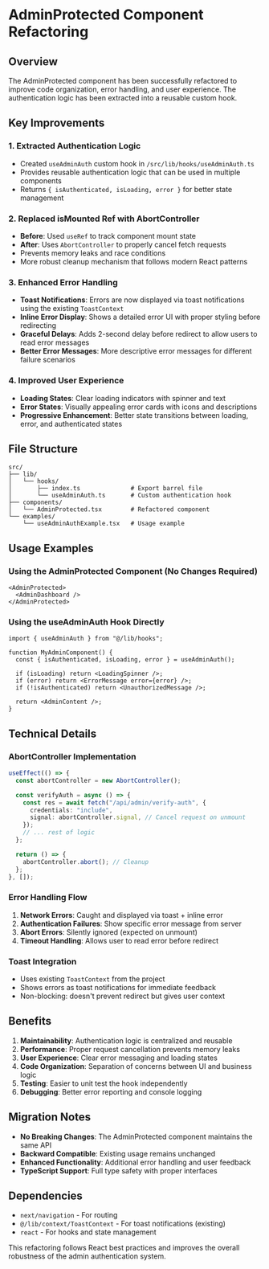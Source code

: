 # AdminProtected Component Refactoring

## Overview

The AdminProtected component has been successfully refactored to improve code organization, error handling, and user experience. The authentication logic has been extracted into a reusable custom hook.

## Key Improvements

### 1. **Extracted Authentication Logic**

- Created `useAdminAuth` custom hook in `/src/lib/hooks/useAdminAuth.ts`
- Provides reusable authentication logic that can be used in multiple components
- Returns `{ isAuthenticated, isLoading, error }` for better state management

### 2. **Replaced isMounted Ref with AbortController**

- **Before**: Used `useRef` to track component mount state
- **After**: Uses `AbortController` to properly cancel fetch requests
- Prevents memory leaks and race conditions
- More robust cleanup mechanism that follows modern React patterns

### 3. **Enhanced Error Handling**

- **Toast Notifications**: Errors are now displayed via toast notifications using the existing `ToastContext`
- **Inline Error Display**: Shows a detailed error UI with proper styling before redirecting
- **Graceful Delays**: Adds 2-second delay before redirect to allow users to read error messages
- **Better Error Messages**: More descriptive error messages for different failure scenarios

### 4. **Improved User Experience**

- **Loading States**: Clear loading indicators with spinner and text
- **Error States**: Visually appealing error cards with icons and descriptions
- **Progressive Enhancement**: Better state transitions between loading, error, and authenticated states

## File Structure

```
src/
├── lib/
│   └── hooks/
│       ├── index.ts              # Export barrel file
│       └── useAdminAuth.ts       # Custom authentication hook
├── components/
│   └── AdminProtected.tsx        # Refactored component
└── examples/
    └── useAdminAuthExample.tsx   # Usage example
```

## Usage Examples

### Using the AdminProtected Component (No Changes Required)

```tsx
<AdminProtected>
  <AdminDashboard />
</AdminProtected>
```

### Using the useAdminAuth Hook Directly

```tsx
import { useAdminAuth } from "@/lib/hooks";

function MyAdminComponent() {
  const { isAuthenticated, isLoading, error } = useAdminAuth();

  if (isLoading) return <LoadingSpinner />;
  if (error) return <ErrorMessage error={error} />;
  if (!isAuthenticated) return <UnauthorizedMessage />;

  return <AdminContent />;
}
```

## Technical Details

### AbortController Implementation

```typescript
useEffect(() => {
  const abortController = new AbortController();

  const verifyAuth = async () => {
    const res = await fetch("/api/admin/verify-auth", {
      credentials: "include",
      signal: abortController.signal, // Cancel request on unmount
    });
    // ... rest of logic
  };

  return () => {
    abortController.abort(); // Cleanup
  };
}, []);
```

### Error Handling Flow

1. **Network Errors**: Caught and displayed via toast + inline error
2. **Authentication Failures**: Show specific error message from server
3. **Abort Errors**: Silently ignored (expected on unmount)
4. **Timeout Handling**: Allows user to read error before redirect

### Toast Integration

- Uses existing `ToastContext` from the project
- Shows errors as toast notifications for immediate feedback
- Non-blocking: doesn't prevent redirect but gives user context

## Benefits

1. **Maintainability**: Authentication logic is centralized and reusable
2. **Performance**: Proper request cancellation prevents memory leaks
3. **User Experience**: Clear error messaging and loading states
4. **Code Organization**: Separation of concerns between UI and business logic
5. **Testing**: Easier to unit test the hook independently
6. **Debugging**: Better error reporting and console logging

## Migration Notes

- **No Breaking Changes**: The AdminProtected component maintains the same API
- **Backward Compatible**: Existing usage remains unchanged
- **Enhanced Functionality**: Additional error handling and user feedback
- **TypeScript Support**: Full type safety with proper interfaces

## Dependencies

- `next/navigation` - For routing
- `@/lib/context/ToastContext` - For toast notifications (existing)
- `react` - For hooks and state management

This refactoring follows React best practices and improves the overall robustness of the admin authentication system.
